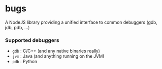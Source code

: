 bugs
====

A NodeJS library providing a unified interface to common debuggers (gdb, jdb, pdb, ...)

### Supported debuggers
  - `gdb` : C/C++ (and any native binaries really)
  - `jvm` : Java (and anything running on the JVM)
  - `pdb` : Python


